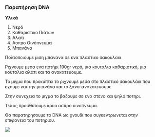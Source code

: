 ### Παρατήρηση DNA


**Υλικά**  
1. Νερό  
2. Καθαριστικο Πιάτων  
3. Αλατι  
4. Ασπρο Οινόπνευμα  
5. Μπανάνα

Πολτοποιουμε μιση μπανανα σε ενα πλαστικο σακουλακι

Ριχνουμε μεσα ενα ποτήρι 100gr  νερό, μια κουταλια καθαριστικό, μια κουταλια αλατι και τα ανακατευουμε.

Το μιγμα που προκύπτει το ριχνουμε μεσα στο πλαστικό σακουλάκι που εχουμε και την μπανάνα και 
το ξανα-ανακατευουμε.

Στην συνεχεια το μιγμα το βαζουμε σε ενα στενο και ψηλό ποτηρι.

Τελος προσθετουμε κρυο ασπρο οινοπνευμα.

Θα παρατηρησουμε το DNA ως χνουδι που συγκεντρωνεται στην επιφανεια του ποτηριου.

![](http://www.odec.ca/projects/2003/britt3m/public_html/DCP_4916.JPG)
